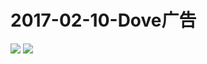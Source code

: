# 2017-02-10-Dove广告
![](https://bilicover2017.github.io/Android/2017-02-10.jpg)
![](https://bilicover2017.github.io/PC/2017-02-10.jpg)